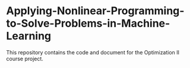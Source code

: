 # Applying-Nonlinear-Programming-to-Solve-Problems-in-Machine-Learning
This repository contains the code and document for the Optimization II course project.
